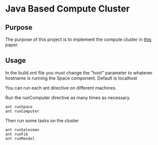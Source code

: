 Java Based Compute Cluster 
==========================

Purpose
-------
The purpose of this project is to implement the compute cluster in [this](http://today.java.net/pub/a/today/2005/04/21/farm.html) paper.

Usage
-----
In the build.xml file you must change the "host" parameter to whatever hostname is running the Space component. Default is localhost

You can run each ant directive on different machines.

Run the runComputer directive as many times as necessary.

	ant runSpace
	ant runComputer

Then run some tasks on the cluster

	ant runSalesman
	ant runFib
	ant runMandel

